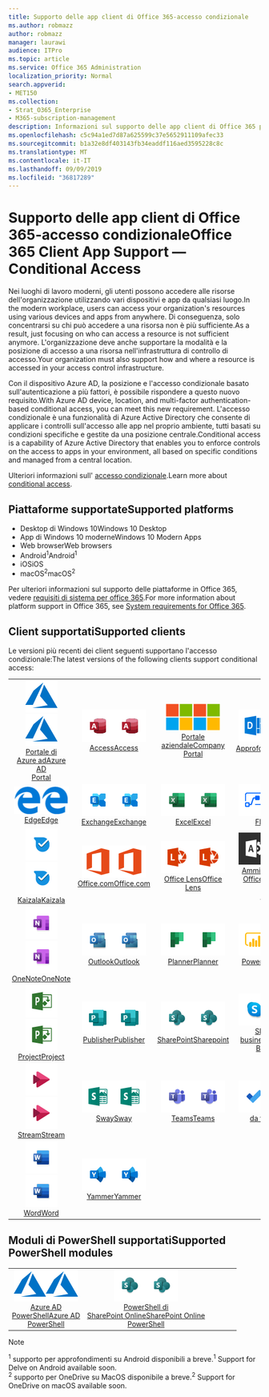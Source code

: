 ```yaml
---
title: Supporto delle app client di Office 365-accesso condizionale
ms.author: robmazz
author: robmazz
manager: laurawi
audience: ITPro
ms.topic: article
ms.service: Office 365 Administration
localization_priority: Normal
search.appverid:
- MET150
ms.collection:
- Strat_O365_Enterprise
- M365-subscription-management
description: Informazioni sul supporto delle app client di Office 365 per l'accesso condizionale
ms.openlocfilehash: c5c94a1ed7d87a625599c37e5652911109afec33
ms.sourcegitcommit: b1a32e8df403143fb34eaddf116aed3595228c8c
ms.translationtype: MT
ms.contentlocale: it-IT
ms.lasthandoff: 09/09/2019
ms.locfileid: "36817289"
---
```

# <a name="office-365-client-app-support--conditional-access"></a><span data-ttu-id="89d7d-103">Supporto delle app client di Office 365-accesso condizionale</span><span class="sxs-lookup"><span data-stu-id="89d7d-103">Office 365 Client App Support — Conditional Access</span></span>

<span data-ttu-id="89d7d-104">Nei luoghi di lavoro moderni, gli utenti possono accedere alle risorse dell'organizzazione utilizzando vari dispositivi e app da qualsiasi luogo.</span><span class="sxs-lookup"><span data-stu-id="89d7d-104">In the modern workplace, users can access your organization's resources using various devices and apps from anywhere.</span></span> <span data-ttu-id="89d7d-105">Di conseguenza, solo concentrarsi su chi può accedere a una risorsa non è più sufficiente.</span><span class="sxs-lookup"><span data-stu-id="89d7d-105">As a result, just focusing on who can access a resource is not sufficient anymore.</span></span> <span data-ttu-id="89d7d-106">L'organizzazione deve anche supportare la modalità e la posizione di accesso a una risorsa nell'infrastruttura di controllo di accesso.</span><span class="sxs-lookup"><span data-stu-id="89d7d-106">Your organization must also support how and where a resource is accessed in your access control infrastructure.</span></span>

<span data-ttu-id="89d7d-107">Con il dispositivo Azure AD, la posizione e l'accesso condizionale basato sull'autenticazione a più fattori, è possibile rispondere a questo nuovo requisito.</span><span class="sxs-lookup"><span data-stu-id="89d7d-107">With Azure AD device, location, and multi-factor authentication-based conditional access, you can meet this new requirement.</span></span> <span data-ttu-id="89d7d-108">L'accesso condizionale è una funzionalità di Azure Active Directory che consente di applicare i controlli sull'accesso alle app nel proprio ambiente, tutti basati su condizioni specifiche e gestite da una posizione centrale.</span><span class="sxs-lookup"><span data-stu-id="89d7d-108">Conditional access is a capability of Azure Active Directory that enables you to enforce controls on the access to apps in your environment, all based on specific conditions and managed from a central location.</span></span>

<span data-ttu-id="89d7d-109">Ulteriori informazioni sull' [accesso condizionale](https://docs.microsoft.com/azure/active-directory/conditional-access/).</span><span class="sxs-lookup"><span data-stu-id="89d7d-109">Learn more about [conditional access](https://docs.microsoft.com/azure/active-directory/conditional-access/).</span></span>

## <a name="supported-platforms"></a><span data-ttu-id="89d7d-110">Piattaforme supportate</span><span class="sxs-lookup"><span data-stu-id="89d7d-110">Supported platforms</span></span>

 - <span data-ttu-id="89d7d-111">Desktop di Windows 10</span><span class="sxs-lookup"><span data-stu-id="89d7d-111">Windows 10 Desktop</span></span>
 - <span data-ttu-id="89d7d-112">App di Windows 10 moderne</span><span class="sxs-lookup"><span data-stu-id="89d7d-112">Windows 10 Modern Apps</span></span>
 - <span data-ttu-id="89d7d-113">Web browser</span><span class="sxs-lookup"><span data-stu-id="89d7d-113">Web browsers</span></span>
 - <span data-ttu-id="89d7d-114">Android<sup>1</sup></span><span class="sxs-lookup"><span data-stu-id="89d7d-114">Android<sup>1</sup></span></span>
 - <span data-ttu-id="89d7d-115">iOS</span><span class="sxs-lookup"><span data-stu-id="89d7d-115">iOS</span></span>
 - <span data-ttu-id="89d7d-116">macOS<sup>2</sup></span><span class="sxs-lookup"><span data-stu-id="89d7d-116">macOS<sup>2</sup></span></span>

<span data-ttu-id="89d7d-117">Per ulteriori informazioni sul supporto delle piattaforme in Office 365, vedere [requisiti di sistema per office 365](https://products.office.com/office-system-requirements).</span><span class="sxs-lookup"><span data-stu-id="89d7d-117">For more information about platform support in Office 365, see [System requirements for Office 365](https://products.office.com/office-system-requirements).</span></span>

## <a name="supported-clients"></a><span data-ttu-id="89d7d-118">Client supportati</span><span class="sxs-lookup"><span data-stu-id="89d7d-118">Supported clients</span></span>

<span data-ttu-id="89d7d-119">Le versioni più recenti dei client seguenti supportano l'accesso condizionale:</span><span class="sxs-lookup"><span data-stu-id="89d7d-119">The latest versions of the following clients support conditional access:</span></span>

| | | | | | |
|:---:|:---:|:---:|:---:|:---:|:---:|
| <span data-ttu-id="89d7d-120">![Icona di Azure](media/o365-azure-64x64.png)</span><span class="sxs-lookup"><span data-stu-id="89d7d-120">![Azure icon](media/o365-azure-64x64.png)</span></span> <br> [<span data-ttu-id="89d7d-121">Portale di <br> Azure ad</span><span class="sxs-lookup"><span data-stu-id="89d7d-121">Azure AD <br> Portal </span></span>](https://azure.microsoft.com/features/azure-portal/) | <span data-ttu-id="89d7d-122">![Icona di accesso](media/o365-access-64x64.png)</span><span class="sxs-lookup"><span data-stu-id="89d7d-122">![Access icon](media/o365-access-64x64.png)</span></span> <br> [<span data-ttu-id="89d7d-123">Access</span><span class="sxs-lookup"><span data-stu-id="89d7d-123">Access</span></span>](https://products.office.com/access) | <span data-ttu-id="89d7d-124">![Icona portale aziendale](media/o365-microsoft-64x64.png)</span><span class="sxs-lookup"><span data-stu-id="89d7d-124">![Company portal icon](media/o365-microsoft-64x64.png)</span></span> <br> [<span data-ttu-id="89d7d-125">Portale <br> aziendale</span><span class="sxs-lookup"><span data-stu-id="89d7d-125">Company <br> Portal </span></span>](https://docs.microsoft.com/intune-user-help/sign-in-to-the-company-portal)  | <span data-ttu-id="89d7d-126">![Icona di approfondimento](media/o365-delve-64x64.png)</span><span class="sxs-lookup"><span data-stu-id="89d7d-126">![Delve icon](media/o365-delve-64x64.png)</span></span> <br> [<span data-ttu-id="89d7d-127">Approfondire<sup>1</sup></span><span class="sxs-lookup"><span data-stu-id="89d7d-127">Delve<sup>1</sup></span></span>](https://products.office.com/business/intelligent-search) | <span data-ttu-id="89d7d-128">![Icona Dynamics 365](media/o365-dynamics365-64x64.png)</span><span class="sxs-lookup"><span data-stu-id="89d7d-128">![Dynamics 365 icon](media/o365-dynamics365-64x64.png)</span></span> <br> [<span data-ttu-id="89d7d-129">Dynamics 365</span><span class="sxs-lookup"><span data-stu-id="89d7d-129">Dynamics 365</span></span>](https://dynamics.microsoft.com) 
| <span data-ttu-id="89d7d-130">![Icona del server perimetrale](media/o365-edge-64x64.png)</span><span class="sxs-lookup"><span data-stu-id="89d7d-130">![Edge icon](media/o365-edge-64x64.png)</span></span> <br> [<span data-ttu-id="89d7d-131">Edge</span><span class="sxs-lookup"><span data-stu-id="89d7d-131">Edge</span></span>](https://www.microsoft.com/windows/microsoft-edge) | <span data-ttu-id="89d7d-132">![Icona di Exchange](media/o365-exchange-64x64.png)</span><span class="sxs-lookup"><span data-stu-id="89d7d-132">![Exchange icon](media/o365-exchange-64x64.png)</span></span> <br> [<span data-ttu-id="89d7d-133">Exchange</span><span class="sxs-lookup"><span data-stu-id="89d7d-133">Exchange</span></span>](https://products.office.com/exchange/exchange-online) | <span data-ttu-id="89d7d-134">![Icona Excel](media/o365-excel-64x64.png)</span><span class="sxs-lookup"><span data-stu-id="89d7d-134">![Excel icon](media/o365-excel-64x64.png)</span></span> <br> [<span data-ttu-id="89d7d-135">Excel</span><span class="sxs-lookup"><span data-stu-id="89d7d-135">Excel</span></span>](https://products.office.com/excel) | <span data-ttu-id="89d7d-136">![Icona flusso](media/o365-flow-64x64.png)</span><span class="sxs-lookup"><span data-stu-id="89d7d-136">![Flow icon](media/o365-flow-64x64.png)</span></span> <br> [<span data-ttu-id="89d7d-137">Flow</span><span class="sxs-lookup"><span data-stu-id="89d7d-137">Flow</span></span>](https://flow.microsoft.com) | <span data-ttu-id="89d7d-138">![Icona moduli](media/o365-forms-64x64.png)</span><span class="sxs-lookup"><span data-stu-id="89d7d-138">![Forms icon](media/o365-forms-64x64.png)</span></span> <br> [<span data-ttu-id="89d7d-139">Forms</span><span class="sxs-lookup"><span data-stu-id="89d7d-139">Forms</span></span>](https://flow.microsoft.com/connectors/shared_microsoftforms/microsoft-forms/) 
| <span data-ttu-id="89d7d-140">![Icona Kaizala](media/o365-kaizala-64x64.png)</span><span class="sxs-lookup"><span data-stu-id="89d7d-140">![Kaizala icon](media/o365-kaizala-64x64.png)</span></span> <br> [<span data-ttu-id="89d7d-141">Kaizala</span><span class="sxs-lookup"><span data-stu-id="89d7d-141">Kaizala</span></span>](https://products.office.com/en/business/microsoft-kaizala) | <span data-ttu-id="89d7d-142">![Icona Office.com](media/o365-office-64x64.png)</span><span class="sxs-lookup"><span data-stu-id="89d7d-142">![Office.com icon](media/o365-office-64x64.png)</span></span> <br> [<span data-ttu-id="89d7d-143">Office.com</span><span class="sxs-lookup"><span data-stu-id="89d7d-143">Office.com</span></span>](https://www.office.com/) | <span data-ttu-id="89d7d-144">![Icona dell'obiettivo](media/o365-lens-64x64.png)</span><span class="sxs-lookup"><span data-stu-id="89d7d-144">![Lens icon](media/o365-lens-64x64.png)</span></span> <br> [<span data-ttu-id="89d7d-145">Office Lens</span><span class="sxs-lookup"><span data-stu-id="89d7d-145">Office Lens</span></span>](https://www.microsoft.com/p/office-lens/9wzdncrfj3t8?activetab=pivot%3Aoverviewtab) | <span data-ttu-id="89d7d-146">![Icona di amministrazione di Office 365](media/o365-o365admin-64x64.png)</span><span class="sxs-lookup"><span data-stu-id="89d7d-146">![Office 365 Admin icon](media/o365-o365admin-64x64.png)</span></span> <br> [<span data-ttu-id="89d7d-147">Amministratore di <br> Office 365</span><span class="sxs-lookup"><span data-stu-id="89d7d-147">Office 365 <br> Admin</span></span>](https://products.office.com/business/manage-office-365-admin-app) | <span data-ttu-id="89d7d-148">![Icona di OneDrive for business](media/o365-OneDrive-64x64.png)</span><span class="sxs-lookup"><span data-stu-id="89d7d-148">![OneDrive for Business icon](media/o365-OneDrive-64x64.png)</span></span> <br> [<span data-ttu-id="89d7d-149">OneDrive<sup>2</sup></span><span class="sxs-lookup"><span data-stu-id="89d7d-149">OneDrive<sup>2</sup></span></span>](https://products.office.com/onedrive-for-business/online-cloud-storage) 
| <span data-ttu-id="89d7d-150">![Icona di OneNote](media/o365-OneNote-64x64.png)</span><span class="sxs-lookup"><span data-stu-id="89d7d-150">![OneNote icon](media/o365-OneNote-64x64.png)</span></span> <br> [<span data-ttu-id="89d7d-151">OneNote</span><span class="sxs-lookup"><span data-stu-id="89d7d-151">OneNote</span></span>](https://products.office.com/onenote) | <span data-ttu-id="89d7d-152">![Icona di Outlook](media/o365-outlook-64x64.png)</span><span class="sxs-lookup"><span data-stu-id="89d7d-152">![Outlook icon](media/o365-outlook-64x64.png)</span></span> <br> [<span data-ttu-id="89d7d-153">Outlook</span><span class="sxs-lookup"><span data-stu-id="89d7d-153">Outlook</span></span>](https://products.office.com/outlook) | <span data-ttu-id="89d7d-154">![Icona Planner](media/o365-planner-64x64.png)</span><span class="sxs-lookup"><span data-stu-id="89d7d-154">![Planner icon](media/o365-planner-64x64.png)</span></span> <br> [<span data-ttu-id="89d7d-155">Planner</span><span class="sxs-lookup"><span data-stu-id="89d7d-155">Planner</span></span>](https://products.office.com/business/task-management-software) | <span data-ttu-id="89d7d-156">![Icona PowerBI](media/o365-powerbi-64x64.png)</span><span class="sxs-lookup"><span data-stu-id="89d7d-156">![PowerBI icon](media/o365-powerbi-64x64.png)</span></span> <br> [<span data-ttu-id="89d7d-157">Power BI</span><span class="sxs-lookup"><span data-stu-id="89d7d-157">Power BI</span></span>](https://powerbi.microsoft.com) | <span data-ttu-id="89d7d-158">![Icona PowerPoint](media/o365-powerpoint-64x64.png)</span><span class="sxs-lookup"><span data-stu-id="89d7d-158">![PowerPoint icon](media/o365-powerpoint-64x64.png)</span></span> <br> [<span data-ttu-id="89d7d-159">PowerPoint</span><span class="sxs-lookup"><span data-stu-id="89d7d-159">PowerPoint</span></span>](https://products.office.com/powerpoint) 
| <span data-ttu-id="89d7d-160">![Icona del progetto](media/o365-project-64x64.png)</span><span class="sxs-lookup"><span data-stu-id="89d7d-160">![Project icon](media/o365-project-64x64.png)</span></span> <br> [<span data-ttu-id="89d7d-161">Project</span><span class="sxs-lookup"><span data-stu-id="89d7d-161">Project</span></span>](https://products.office.com/project) | <span data-ttu-id="89d7d-162">![Icona editore](media/o365-publisher-64x64.png)</span><span class="sxs-lookup"><span data-stu-id="89d7d-162">![Publisher icon](media/o365-publisher-64x64.png)</span></span> <br> [<span data-ttu-id="89d7d-163">Publisher</span><span class="sxs-lookup"><span data-stu-id="89d7d-163">Publisher</span></span>](https://products.office.com/publisher) | <span data-ttu-id="89d7d-164">![Icona di SharePoint](media/o365-sharepoint-64x64.png)</span><span class="sxs-lookup"><span data-stu-id="89d7d-164">![SharePoint icon](media/o365-sharepoint-64x64.png)</span></span> <br> [<span data-ttu-id="89d7d-165">SharePoint</span><span class="sxs-lookup"><span data-stu-id="89d7d-165">Sharepoint</span></span>](https://products.office.com/sharepoint) | <span data-ttu-id="89d7d-166">![Icona di Skype for business](media/o365-skypeforbusiness-64x64.png)</span><span class="sxs-lookup"><span data-stu-id="89d7d-166">![Skype for Business icon](media/o365-skypeforbusiness-64x64.png)</span></span> <br> [<span data-ttu-id="89d7d-167">Skype for <br> business</span><span class="sxs-lookup"><span data-stu-id="89d7d-167">Skype for <br> Business</span></span>](https://www.skype.com/business/) | <span data-ttu-id="89d7d-168">![Icona note adesive](media/o365-stickynotes-64x64.png)</span><span class="sxs-lookup"><span data-stu-id="89d7d-168">![Sticky Notes icon](media/o365-stickynotes-64x64.png)</span></span> <br> [<span data-ttu-id="89d7d-169">Sticky Notes</span><span class="sxs-lookup"><span data-stu-id="89d7d-169">Sticky Notes</span></span>](https://www.microsoft.com/p/microsoft-sticky-notes/9nblggh4qghw) 
| <span data-ttu-id="89d7d-170">![Icona flusso](media/o365-stream-64x64.png)</span><span class="sxs-lookup"><span data-stu-id="89d7d-170">![Stream icon](media/o365-stream-64x64.png)</span></span> <br> [<span data-ttu-id="89d7d-171">Stream</span><span class="sxs-lookup"><span data-stu-id="89d7d-171">Stream</span></span>](https://stream.microsoft.com) | <span data-ttu-id="89d7d-172">![Icona ondeggiamento](media/o365-sway-64x64.png)</span><span class="sxs-lookup"><span data-stu-id="89d7d-172">![Sway icon](media/o365-sway-64x64.png)</span></span> <br> [<span data-ttu-id="89d7d-173">Sway</span><span class="sxs-lookup"><span data-stu-id="89d7d-173">Sway</span></span>](https://sway.com) | <span data-ttu-id="89d7d-174">![Icona Teams](media/o365-teams-64x64.png)</span><span class="sxs-lookup"><span data-stu-id="89d7d-174">![Teams icon](media/o365-teams-64x64.png)</span></span> <br> [<span data-ttu-id="89d7d-175">Teams</span><span class="sxs-lookup"><span data-stu-id="89d7d-175">Teams</span></span>](https://products.office.com/microsoft-teams/group-chat-software) | <span data-ttu-id="89d7d-176">![Icona da fare](media/o365-todo-64x64.png)</span><span class="sxs-lookup"><span data-stu-id="89d7d-176">![To Do icon](media/o365-todo-64x64.png)</span></span> <br> [<span data-ttu-id="89d7d-177">da fare</span><span class="sxs-lookup"><span data-stu-id="89d7d-177">To Do</span></span>](https://todo.microsoft.com) | <span data-ttu-id="89d7d-178">![Icona di Visio](media/o365-visio-64x64.png)</span><span class="sxs-lookup"><span data-stu-id="89d7d-178">![Visio icon](media/o365-visio-64x64.png)</span></span> <br> [<span data-ttu-id="89d7d-179">Visio</span><span class="sxs-lookup"><span data-stu-id="89d7d-179">Visio</span></span>](https://products.office.com/visio/flowchart-software) 
| <span data-ttu-id="89d7d-180">![Icona Word](media/o365-word-64x64.png)</span><span class="sxs-lookup"><span data-stu-id="89d7d-180">![Word icon](media/o365-word-64x64.png)</span></span> <br> [<span data-ttu-id="89d7d-181">Word</span><span class="sxs-lookup"><span data-stu-id="89d7d-181">Word</span></span>](https://products.office.com/word) | <span data-ttu-id="89d7d-182">![Icona Yammer](media/o365-yammer-64x64.png)</span><span class="sxs-lookup"><span data-stu-id="89d7d-182">![Yammer icon](media/o365-yammer-64x64.png)</span></span> <br> [<span data-ttu-id="89d7d-183">Yammer</span><span class="sxs-lookup"><span data-stu-id="89d7d-183">Yammer</span></span>](https://products.office.com/yammer/yammer-overview)

## <a name="supported-powershell-modules"></a><span data-ttu-id="89d7d-184">Moduli di PowerShell supportati</span><span class="sxs-lookup"><span data-stu-id="89d7d-184">Supported PowerShell modules</span></span>

| | | | | | |
|:---:|:---:|:---:|:---:|:---:|:---:|
| <span data-ttu-id="89d7d-185">![Icona di Azure](media/o365-azure-64x64.png)</span><span class="sxs-lookup"><span data-stu-id="89d7d-185">![Azure icon](media/o365-azure-64x64.png)</span></span> <br> [<span data-ttu-id="89d7d-186">Azure AD <br> PowerShell</span><span class="sxs-lookup"><span data-stu-id="89d7d-186">Azure AD <br> PowerShell</span></span>](https://docs.microsoft.com/powershell/azure/active-directory/overview?view=azureadps-2.0) | <span data-ttu-id="89d7d-187">![Icona di SharePoint](media/o365-sharepoint-64x64.png)</span><span class="sxs-lookup"><span data-stu-id="89d7d-187">![SharePoint icon](media/o365-sharepoint-64x64.png)</span></span> <br> [<span data-ttu-id="89d7d-188">PowerShell di <br> SharePoint Online</span><span class="sxs-lookup"><span data-stu-id="89d7d-188">SharePoint Online <br> PowerShell</span></span>](https://docs.microsoft.com/sharepoint/manage-team-and-communication-sites-in-powershell)

> [!NOTE]
> <span data-ttu-id="89d7d-189"><sup>1</sup> supporto per approfondimenti su Android disponibili a breve.</span><span class="sxs-lookup"><span data-stu-id="89d7d-189"><sup>1</sup> Support for Delve on Android available soon.</span></span> <br>
> <span data-ttu-id="89d7d-190"><sup>2</sup> supporto per OneDrive su MacOS disponibile a breve.</span><span class="sxs-lookup"><span data-stu-id="89d7d-190"><sup>2</sup> Support for OneDrive on macOS available soon.</span></span>
